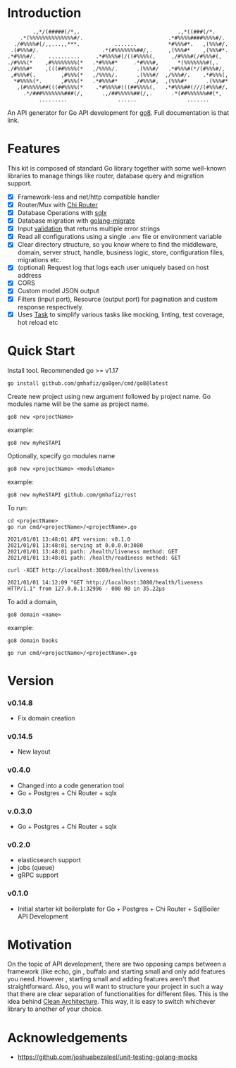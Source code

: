 # Introduction
            .,*/(#####(/*,.                               .,*((###(/*.
        .*(%%%%%%%%%%%%%%#/.                           .*#%%%%####%%%%#/.
      ./#%%%%#(/,,...,,***.           .......          *#%%%#*.   ,(%%%#/.
     .(#%%%#/.                    .*(#%%%%%%%##/,.     ,(%%%#*    ,(%%%#*.
    .*#%%%#/.    ..........     .*#%%%%#(/((#%%%%(,     ,/#%%%#(/#%%%#(,
    ./#%%%(*    ,#%%%%%%%%(*   .*#%%%#*     .*#%%%#,      *(%%%%%%%#(,.
    ./#%%%#*    ,(((##%%%%(*   ,/%%%%/.      .(%%%#/   .*#%%%#(*/(#%%%#/,
     ,#%%%#(.        ,#%%%(*   ,/%%%%/.      .(%%%#/  ,/%%%#/.    .*#%%%(,
      *#%%%%(*.      ,#%%%(*   .*#%%%#*     ./#%%%#,  ,(%%%#*      .(%%%#*
       ,(#%%%%%##(((##%%%%(*    .*#%%%%#(((##%%%%(,   .*#%%%##(///(#%%%#/.
         .*/###%%%%%%%###(/,      .,/##%%%%%##(/,.      .*(##%%%%%%##(*,
              .........                ......                .......
An API generator for Go API development for [go8](https://github.com/gmhafiz/go8). Full documentation is that link.

# Features

This kit is composed of standard Go library together with some well-known libraries to manage things like router, database query and migration support.

- [x] Framework-less and net/http compatible handler
- [x] Router/Mux with [Chi Router](https://github.com/go-chi/chi)
- [x] Database Operations with [sqlx](https://github.com/jmoiron/sqlx)
- [x] Database migration with [golang-migrate](https://github.com/golang-migrate/migrate/)
- [x] Input [validation](https://github.com/go-playground/validator) that returns multiple error strings
- [x] Read all configurations using a single `.env` file or environment variable
- [x] Clear directory structure, so you know where to find the middleware, domain, server struct, handle, business logic, store, configuration files, migrations etc.
- [x] (optional) Request log that logs each user uniquely based on host address
- [x] CORS
- [x] Custom model JSON output
- [x] Filters (input port), Resource (output port) for pagination and custom response respectively.
- [x] Uses [Task](https://taskfile.dev) to simplify various tasks like mocking, linting, test coverage, hot reload etc

# Quick Start

Install tool. Recommended go >= v1.17

    go install github.com/gmhafiz/go8gen/cmd/go8@latest

Create new project using new argument followed by project name. Go modules name will be the same as project name.

    go8 new <projectName>

example:

    go8 new myReSTAPI

Optionally, specify go modules name

    go8 new <projectName> <moduleName>

example:

    go8 new myReSTAPI github.com/gmhafiz/rest

To run:

    cd <projectName>
    go run cmd/<projectName>/<projectName>.go
    
    2021/01/01 13:48:01 API version: v0.1.0
    2021/01/01 13:48:01 serving at 0.0.0.0:3080
    2021/01/01 13:48:01 path: /health/liveness method: GET
    2021/01/01 13:48:01 path: /health/readiness method: GET

    curl -XGET http://localhost:3080/health/liveness

    2021/01/01 14:12:09 "GET http://localhost:3080/health/liveness HTTP/1.1" from 127.0.0.1:32996 - 000 0B in 35.22µs

To add a domain,

    go8 domain <name>

example:

    go8 domain books

    go run cmd/<projectName>/<projectName>.go


# Version

### v0.14.8

  * Fix domain creation

### v0.14.5

 * New layout

### v0.4.0

 * Changed into a code generation tool
 * Go + Postgres + Chi Router + sqlx
 
### v.0.3.0

 * Go + Postgres + Chi Router + sqlx

### v0.2.0

 * elasticsearch support
 * jobs (queue)
 * gRPC support 
 
### v0.1.0

 * Initial starter kit boilerplate for Go + Postgres + Chi Router + SqlBoiler  API Development
 
# Motivation

On the topic of API development, there are two opposing camps between a framework (like echo, gin
, buffalo and starting small and only add features you need. However , starting small and adding
 features aren't that straightforward. Also, you will want to structure your project in such a
  way that there are clear separation of functionalities for different files. This is the idea
   behind [Clean Architecture](https://blog.cleancoder.com/uncle-bob/2012/08/13/the-clean-architecture.html). This way, it is easy to switch whichever library to another of your choice.
   
   
# Acknowledgements

 * https://github.com/joshuabezaleel/unit-testing-golang-mocks